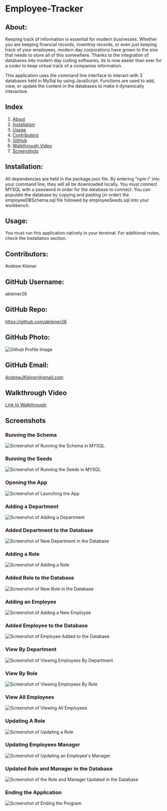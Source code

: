 # Employee-Tracker

## About:
Keeping track of information is essential for modern businesses. Whether you are keeping financial records, inventroy records, or even just keeping track of your employees, modern day corporations have grown to the size that needs to store all of this somewhere. Thanks to the integration of databases into modern day coding softwares, its is now easier than ever for a coder to keep virtual track of a companies information.

This application uses the command line interface to interact with 3 databases held in MySql by using JavaScript. Functions are used to add, view, or update the content in the databases to make it dynamically interactive.

## Index
1) [About](#About)
1) [Installation](#Installation)
2) [Usage](#Usage)
3) [Contributors](#Contributors)
4) [GitHub](#GitHub)
5) [Walkthrough Video](#walkthrough-video)
6) [Screenshots](Screenshots)

## Installation:
All dependencies are held in the package.json file. By entering "npm i" into your command line, they will all be downloaded locally. You must connect MYSQL with a password in order for the database to connect. You can populate the database by copying and pasting (in order) the employeeDBSchema.sql file followed by employeeSeeds.sql into your workbench.

## Usage:
You must run this application natively in your terminal. For additional notes, check the Installation section.

## Contributors:
Andrew Kleiner

## GitHub Username:
akleiner26

## GitHub Repo:
https://github.com/akleiner26

## GitHub Photo:
 <img src="https://avatars1.githubusercontent.com/u/65504727?v=4" alt="Github Profile Image">

## GitHub Email:
AndrewJKleiner@gmail.com

## Walkthrough Video
[Link to Walkthrough](https://drive.google.com/file/d/10uk-MLc0iQmJc5h9TmjPn1b5Boi47dbF/view)

## Screenshots
### Running the Schema
<img src="./Assets/screenshots/createSchema.png" alt = "Screenshot of Running the Schema in MYSQL">

### Running the Seeds
<img src="./Assets/screenshots/seeds.png" alt = "Screenshot of Running the Seeds in MYSQL">

### Opening the App
<img src="./Assets/screenshots/openingApp.png" alt = "Screenshot of Launching the App">

### Adding a Department
<img src="./Assets/screenshots/addDept.png" alt = "Screenshot of Adding a Department">

### Added Department to the Database
<img src="./Assets/screenshots/addDeptDB.png" alt = "Screenshot of New Department in the Database">

### Adding a Role
<img src="./Assets/screenshots/addRole.png" alt = "Screenshot of Adding a Role">

### Added Role to the Database
<img src="./Assets/screenshots/addRoleDB.png" alt = "Screenshot of New Role in the Database">

### Adding an Employee
<img src="./Assets/screenshots/addEmployee.png" alt = "Screenshot of Adding a New Employee">

### Added Employee to the Database
<img src="./Assets/screenshots/addEmployeeDB.png" alt = "Screenshot of Employee Added to the Database">

### View By Department
<img src="./Assets/screenshots/viewByDept.png" alt = "Screenshot of Viewing Employees By Department">

### View By Role
<img src="./Assets/screenshots/viewByRole.png" alt = "Screenshot of Viewing Employees By Role">

### View All Employees
<img src="./Assets/screenshots/viewEmployees.png" alt = "Screenshot of Viewing All Employees">

### Updating A Role
<img src="./Assets/screenshots/updateRole.png" alt = "Screenshot of Updating a Role">

### Updating Employees Manager
<img src="./Assets/screenshots/managerUpdate.png" alt = "Screenshot of Updating an Employee's Manager">

### Updated Role and Manager in the Database
<img src="./Assets/screenshots/updatedRoleAndManagerDB.png" alt = "Screenshot of the Role and Manager Updated in the Database">

### Ending the Application
<img src="./Assets/screenshots/end.png" alt = "Screenshot of Ending the Program">